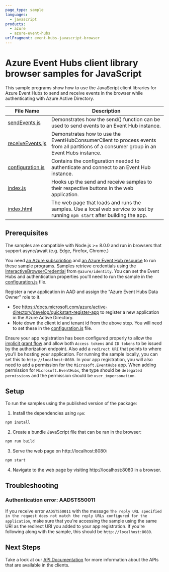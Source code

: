 ```yaml
---
page_type: sample
languages:
  - javascript
products:
  - azure
  - azure-event-hubs
urlFragment: event-hubs-javascript-browser
---
```


# Azure Event Hubs client library browser samples for JavaScript

This sample programs show how to use the JavaScript client libraries for Azure Event Hubs to send and receive events in the browser while authenticating with Azure Active Directory.

| **File Name**                     | **Description**                                                                                                                         |
| --------------------------------- | --------------------------------------------------------------------------------------------------------------------------------------- |
| [sendEvents.js][sendevents]       | Demonstrates how the send() function can be used to send events to an Event Hub instance.                                               |
| [receiveEvents.js][receiveevents] | Demonstrates how to use the EventHubConsumerClient to process events from all partitions of a consumer group in an Event Hubs instance. |
| [configuration.js][configuration] | Contains the configuration needed to authenticate and connect to an Event Hub instance.                                                 |
| [index.js][app]                   | Hooks up the send and receive samples to their respective buttons in the web application.                                               |
| [index.html][htmlpage]            | The web page that loads and runs the samples. Use a local web service to test by running `npm start` after building the app.            |

## Prerequisites

The samples are compatible with Node.js >= 8.0.0 and run in browsers that support async/await (e.g. Edge, Firefox, Chrome.)

You need [an Azure subscription][freesub] and [an Azure Event Hub resource][azhubacct] to run these sample programs.
Samples retrieve credentials using the [InteractiveBrowserCredential][browsercred] from `@azure/identity`.
You can set the Event Hubs and authentication properties you'll need to run the sample in the [configuration.js][configuration] file.

Register a new application in AAD and assign the "Azure Event Hubs Data Owner" role to it.

- See https://docs.microsoft.com/azure/active-directory/develop/quickstart-register-app
  to register a new application in the Azure Active Directory.
- Note down the client id and tenant id from the above step.
  You will need to set these in the [configuration.js][configuration] file.

Ensure your app registration has been configured properly to allow the [implicit grant flow][implicitgrantflow]
and allow both `Access tokens` and `ID tokens` to be issued by the authorization endpoint.
Also add a `redirect URI` that points to where you'll be hosting your application.
For running the sample locally, you can set this to `http://localhost:8080`.
In your app registration, you will also need to add a permission for the `Microsoft.EventHubs` app.
When adding permission for `Microsoft.EventHubs`, the type should be `delegated permissions` and the permission should be `user_impersonation`.

## Setup

To run the samples using the published version of the package:

1. Install the dependencies using `npm`:

```bash
npm install
```

2. Create a bundle JavaScript file that can be ran in the browser:

```bash
npm run build
```

3. Serve the web page on http://localhost:8080:

```bash
npm start
```

4. Navigate to the web page by visiting http://localhost:8080 in a browser.

## Troubleshooting

### Authentication error: AADSTS50011

If you receive error `AADSTS50011` with the message `The reply URL specified in the request does not match the reply URLs configured for the application`, make sure that you're accessing the sample using the same URI
as the redirect URI you added to your app registration. If you're following along with the sample, this should be `http://localhost:8080`.

## Next Steps

Take a look at our [API Documentation][apiref] for more information about the APIs that are available in the clients.

[sendevents]: https://github.com/Azure/azure-sdk-for-js/tree/main/sdk/eventhub/event-hubs/samples/browserSample/src/sendEvents.js
[receiveevents]: https://github.com/Azure/azure-sdk-for-js/tree/main/sdk/eventhub/event-hubs/samples/browserSample/src/receiveEvents.js
[configuration]: https://github.com/Azure/azure-sdk-for-js/tree/main/sdk/eventhub/event-hubs/samples/browserSample/src/configuration.js
[app]: https://github.com/Azure/azure-sdk-for-js/tree/main/sdk/eventhub/event-hubs/samples/browserSample/src/index.js
[htmlpage]: https://github.com/Azure/azure-sdk-for-js/tree/main/sdk/eventhub/event-hubs/samples/browserSample/index.html
[apiref]: https://docs.microsoft.com/javascript/api/@azure/event-hubs
[azhubacct]: https://docs.microsoft.com/azure/event-hubs/event-hubs-node-get-started-send
[aziothub]: https://docs.microsoft.com/azure/iot-hub/iot-hub-node-node-module-twin-getstarted
[freesub]: https://azure.microsoft.com/free/
[browsercred]: https://github.com/Azure/azure-sdk-for-js/blob/main/documentation/using-azure-identity.md#interactivebrowsercredential
[implicitgrantflow]: https://docs.microsoft.com/azure/active-directory/develop/v2-oauth2-implicit-grant-flow
